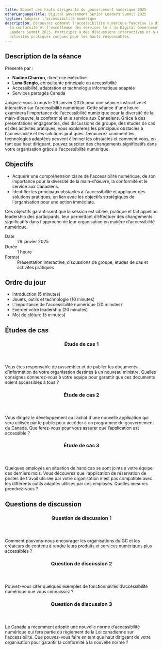 ```yaml
---
title: Sommet des hauts dirigeants du gouvernement numérique 2025
otherLanguageTitle: Digital Government Senior Leaders Summit 2025
tagline: Adopter l’accessibilité numérique
description: Découvrez comment l'accessibilité numérique favorise la diversité,
  la conformité et l'excellence des services lors du Digital Government Senior
  Leaders Summit 2025. Participez à des discussions interactives et à des
  activités pratiques conçues pour les hauts responsables.
---
```

## Description de la séance

Présenté par :

* **Nadine Charron**, directrice exécutive
* **Luna Bengio**, consultante principale en accessibilité
* Accessibilité, adaptation et technologie informatique adaptée
* Services partagés Canada

Joignez-vous à nous le 29 janvier 2025 pour une séance instructive et interactive sur l'accessibilité numérique. Cette séance d'une heure examinera l'importance de l'accessibilité numérique pour la diversité de la main-d'œuvre, la conformité et le service aux Canadiens. Grâce à des présentations engageantes, des discussions de groupe, des études de cas et des activités pratiques, vous explorerez les principaux obstacles à l'accessibilité et les solutions pratiques. Découvrez comment les technologies adaptées peuvent éliminer les obstacles et comment vous, en tant que haut dirigeant, pouvez susciter des changements significatifs dans votre organisation grâce à l'accessibilité numérique.

## Objectifs

* Acquérir une compréhension claire de l'accessibilité numérique, de son importance pour la diversité de la main-d'œuvre, la conformité et le service aux Canadiens.
* Identifier les principaux obstacles à l'accessibilité et appliquer des solutions pratiques, en lien avec les objectifs stratégiques de l'organisation pour une action immédiate.

Ces objectifs garantissent que la session est ciblée, pratique et fait appel au leadership des participants, leur permettant d’effectuer des changements significatifs dans l'approche de leur organisation en matière d'accessibilité numérique.

<dl>
	<dt>Date</dt>
	<dd>29 janvier 2025</dd>
	<dt>Durée</dt>
	<dd>1 heure</dd>
	<dt>Format</dt>
	<dd>Présentation interactive, discussions de groupe, études de cas et activités pratiques</dd>
</dl>

## Ordre du jour

* Introduction (5 minutes)
* Jouets, outils et technologie (10 minutes)
* L'importance de l'accessibilité numérique (20 minutes)
* Exercer votre leadership (20 minutes)
* Mot de clôture (5 minutes)

## Études de cas

<div class="row wb-eqht-grd mrgn-tp-md pb-4">
  <div class="col-xs-12 col-md-6 mrgn-tp-md mrgn-bttm-md">
    <section class="panel panel-default">
      <header class="panel-heading">
        <h3 id="case1" class="panel-title">Étude de cas 1</h3>
      </header>
      <div class="panel-body">
        <p>Vous êtes responsable de rassembler et de publier les documents d’information de votre organisation destinés à un nouveau ministre. Quelles consignes donnerez-vous à votre équipe pour garantir que ces documents soient accessibles à tous&nbsp;?</p>
      </div>
    </section>
  </div>

  <div class="col-xs-12 col-md-6 mrgn-tp-md mrgn-bttm-md">
    <section class="panel panel-default">
      <header class="panel-heading">
        <h3 id="case2" class="panel-title">Étude de cas 2</h3>
      </header>
      <div class="panel-body">
        <p>Vous dirigez le développement ou l’achat d'une nouvelle application qui sera utilisée par le public pour accéder à un programme du gouvernement du Canada. Que ferez-vous pour vous assurer que l’application est accessible&nbsp;?</p>
      </div>
    </section>
  </div>

  <div class="col-xs-12 col-md-6 mrgn-tp-md mrgn-bttm-md">
    <section class="panel panel-default">
      <header class="panel-heading">
        <h3 id="case3" class="panel-title">Étude de cas 3</h3>
      </header>
      <div class="panel-body">
        <p>Quelques employés en situation de handicap se sont joints à votre équipe ces derniers mois. Vous découvrez que l'application de réservation de postes de travail utilisée par votre organisation n'est pas compatible avec les différents outils adaptés utilisés par ces employés. Quelles mesures prendrez-vous ?</p>
      </div>
    </section>
  </div>
</div>

## Questions de discussion

<div class="row wb-eqht-grd mrgn-tp-md pb-4">
  <div class="col-xs-12 col-md-6 mrgn-tp-md mrgn-bttm-md">
    <section class="panel panel-default">
      <header class="panel-heading">
        <h3 id="question1" class="panel-title">Question de discussion 1</h3>
      </header>
      <div class="panel-body">
        <p>Comment pouvons-nous encourager les organisations du GC et les créateurs de contenu à rendre leurs produits et services numériques plus accessibles ?</p>
      </div>
    </section>
  </div>

  <div class="col-xs-12 col-md-6 mrgn-tp-md mrgn-bttm-md">
    <section class="panel panel-default">
      <header class="panel-heading">
        <h3 id="question2" class="panel-title">Question de discussion 2</h3>
      </header>
      <div class="panel-body">
        <p>Pouvez-vous citer quelques exemples de fonctionnalités d’accessibilité numérique que vous connaissez&nbsp;?</p>
      </div>
    </section>
  </div>

  <div class="col-xs-12 col-md-6 mrgn-tp-md mrgn-bttm-md">
    <section class="panel panel-default">
      <header class="panel-heading">
        <h3 id="question3" class="panel-title">Question de discussion 3</h3>
      </header>
      <div class="panel-body">
        <p>Le Canada a récemment adopté une nouvelle norme d'accessibilité numérique qui fera partie du règlement de la Loi canadienne sur l'accessibilité. Que pouvez-vous faire en tant que haut dirigeant de votre organisation pour garantir la conformité à la nouvelle norme&nbsp;?</p>
      </div>
    </section>
  </div>
</div>
